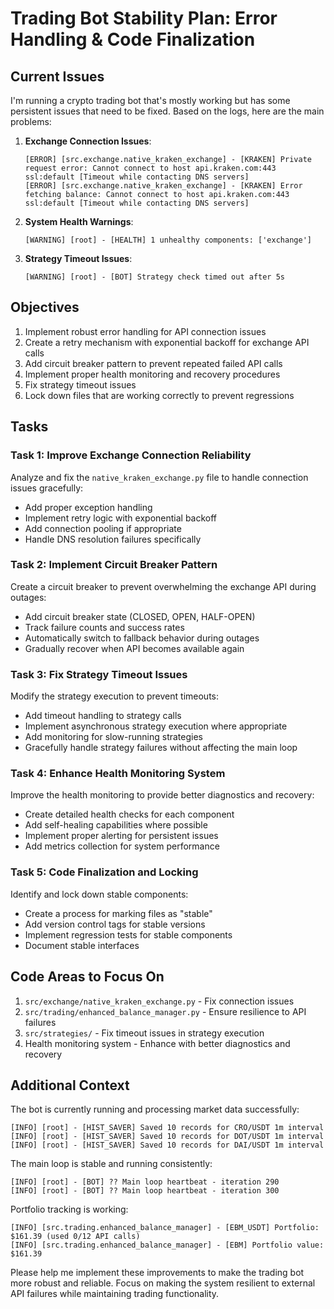# Trading Bot Stability Plan: Error Handling & Code Finalization

## Current Issues

I'm running a crypto trading bot that's mostly working but has some persistent issues that need to be fixed. Based on the logs, here are the main problems:

1. **Exchange Connection Issues**:

   ```
   [ERROR] [src.exchange.native_kraken_exchange] - [KRAKEN] Private request error: Cannot connect to host api.kraken.com:443 ssl:default [Timeout while contacting DNS servers]
   [ERROR] [src.exchange.native_kraken_exchange] - [KRAKEN] Error fetching balance: Cannot connect to host api.kraken.com:443 ssl:default [Timeout while contacting DNS servers]
   ```

2. **System Health Warnings**:

   ```
   [WARNING] [root] - [HEALTH] 1 unhealthy components: ['exchange']
   ```

3. **Strategy Timeout Issues**:
   ```
   [WARNING] [root] - [BOT] Strategy check timed out after 5s
   ```

## Objectives

1. Implement robust error handling for API connection issues
2. Create a retry mechanism with exponential backoff for exchange API calls
3. Add circuit breaker pattern to prevent repeated failed API calls
4. Implement proper health monitoring and recovery procedures
5. Fix strategy timeout issues
6. Lock down files that are working correctly to prevent regressions

## Tasks

### Task 1: Improve Exchange Connection Reliability

Analyze and fix the `native_kraken_exchange.py` file to handle connection issues gracefully:

- Add proper exception handling
- Implement retry logic with exponential backoff
- Add connection pooling if appropriate
- Handle DNS resolution failures specifically

### Task 2: Implement Circuit Breaker Pattern

Create a circuit breaker to prevent overwhelming the exchange API during outages:

- Add circuit breaker state (CLOSED, OPEN, HALF-OPEN)
- Track failure counts and success rates
- Automatically switch to fallback behavior during outages
- Gradually recover when API becomes available again

### Task 3: Fix Strategy Timeout Issues

Modify the strategy execution to prevent timeouts:

- Add timeout handling to strategy calls
- Implement asynchronous strategy execution where appropriate
- Add monitoring for slow-running strategies
- Gracefully handle strategy failures without affecting the main loop

### Task 4: Enhance Health Monitoring System

Improve the health monitoring to provide better diagnostics and recovery:

- Create detailed health checks for each component
- Add self-healing capabilities where possible
- Implement proper alerting for persistent issues
- Add metrics collection for system performance

### Task 5: Code Finalization and Locking

Identify and lock down stable components:

- Create a process for marking files as "stable"
- Add version control tags for stable versions
- Implement regression tests for stable components
- Document stable interfaces

## Code Areas to Focus On

1. `src/exchange/native_kraken_exchange.py` - Fix connection issues
2. `src/trading/enhanced_balance_manager.py` - Ensure resilience to API failures
3. `src/strategies/` - Fix timeout issues in strategy execution
4. Health monitoring system - Enhance with better diagnostics and recovery

## Additional Context

The bot is currently running and processing market data successfully:

```
[INFO] [root] - [HIST_SAVER] Saved 10 records for CRO/USDT 1m interval
[INFO] [root] - [HIST_SAVER] Saved 10 records for DOT/USDT 1m interval
[INFO] [root] - [HIST_SAVER] Saved 10 records for DAI/USDT 1m interval
```

The main loop is stable and running consistently:

```
[INFO] [root] - [BOT] ?? Main loop heartbeat - iteration 290
[INFO] [root] - [BOT] ?? Main loop heartbeat - iteration 300
```

Portfolio tracking is working:

```
[INFO] [src.trading.enhanced_balance_manager] - [EBM_USDT] Portfolio: $161.39 (used 0/12 API calls)
[INFO] [src.trading.enhanced_balance_manager] - [EBM] Portfolio value: $161.39
```

Please help me implement these improvements to make the trading bot more robust and reliable. Focus on making the system resilient to external API failures while maintaining trading functionality.
